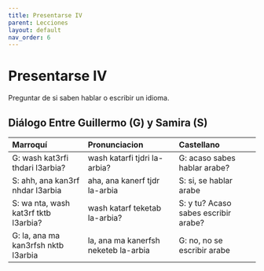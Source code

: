 ```yaml
---
title: Presentarse IV
parent: Lecciones
layout: default
nav_order: 6
---
```


# Presentarse IV

Preguntar de si saben hablar o escribir un idioma.

## Diálogo Entre Guillermo (G) y Samira (S)

| Marroquí                             | Pronunciacion                        | Castellano                           |
|:-------------------------------------|:-------------------------------------|:-------------------------------------|
| G: wash kat3rfi thdari l3arbia?      | wash katarfi tjdri la-arbia?         | G: acaso sabes hablar arabe?         |
| S: ahh, ana kan3rf nhdar l3arbia     | aha, ana kanerf tjdr la-arbia        | S: si, se hablar arabe               |
| S: wa nta, wash kat3rf tktb l3arbia? | wash katarf teketab la-arbia?        | S: y tu? Acaso sabes escribir arabe? |
| G: la, ana ma kan3rfsh nktb l3arbia  | la, ana ma kanerfsh neketeb la-arbia | G: no, no se escribir arabe          |